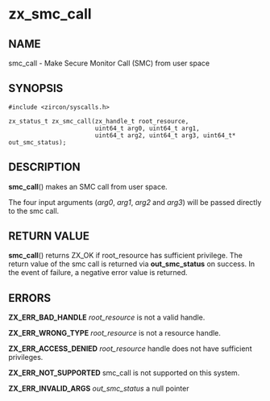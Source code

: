# zx_smc_call

## NAME

smc_call - Make Secure Monitor Call (SMC) from user space

## SYNOPSIS

```
#include <zircon/syscalls.h>

zx_status_t zx_smc_call(zx_handle_t root_resource,
                        uint64_t arg0, uint64_t arg1,
                        uint64_t arg2, uint64_t arg3, uint64_t* out_smc_status);
```

## DESCRIPTION

**smc_call**() makes an SMC call from user space.

The four input arguments (*arg0*, *arg1*, *arg2* and *arg3*) will be passed directly to the
smc call.

## RETURN VALUE

**smc_call**() returns ZX_OK if root_resource has sufficient privilege. The
return value of the smc call is returned via **out_smc_status** on success. In the event of
failure, a negative error value is returned.

## ERRORS

**ZX_ERR_BAD_HANDLE**  *root_resource* is not a valid handle.

**ZX_ERR_WRONG_TYPE**  *root_resource* is not a resource handle.

**ZX_ERR_ACCESS_DENIED**  *root_resource* handle does not have sufficient privileges.

**ZX_ERR_NOT_SUPPORTED**  smc_call is not supported on this system.

**ZX_ERR_INVALID_ARGS**  *out_smc_status* a null pointer
